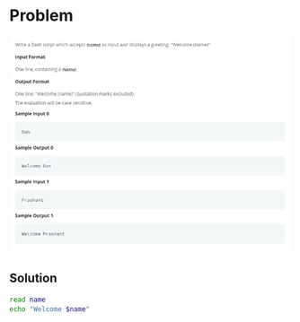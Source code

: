 # Problem

![problem](/Linux/bash/A_Personalized_Echo/problem.jpg)

## Solution

```bash
read name
echo "Welcome $name"
```
